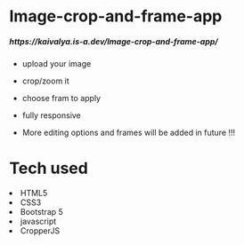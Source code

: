 # Image-crop-and-frame-app

<h5>https://kaivalya.is-a.dev/Image-crop-and-frame-app/</h5>

- upload your image
- crop/zoom it
- choose fram to apply
- fully responsive 

- More editing options and frames will be added in future !!!

# Tech used
<li>HTML5</li>
<li>CSS3</li>
<li>Bootstrap 5</li>
<li>javascript</li>
<li>CropperJS</li>
